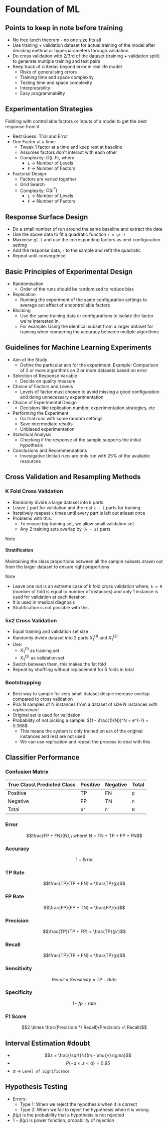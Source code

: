 # Foundation of ML
## Points to keep in note before training
- No free lunch theorem - no one size fits all
- Use training + validation dataset for actual training of the model after deciding method or hyperparameters through validation
- Do cross validation with 2/3rd of the dataset (training + validation split) to generate multiple training and test pairs
- Keep track of criterias beyond error in real life model
  - Risks of generalising errors
  - Training time and space complexity
  - Testing time and space complexity
  - Interpretability
  - Easy programmability

## Experimentation Strategies
Fiddling with controllable factors or inputs of a model to get the best response from it
- Best Guess: Trial and Error
- One Factor at a time:
  - Tweak 1 factor at a time and keep rest at baseline
  - Assumes factors don't interact with each other
  - Complexity: $O(L.F)$, where
    - `L` -> Number of Levels
    - `F` -> Number of Factors
- Factorial Design:
  - Factors are varied together
  - Grid Search
  - Complexity: $O(L^F)$
    - `L` -> Number of Levels
    - `F` -> Number of Factors

## Response Surface Design
- Do a small number of run around the same baseline and extract the data
- Use the above data to fit a quadratic function `r = g(.)`
- Maximise `g(.)` and use the corresponding factors as next configuration setting
- Add the response data, `r` to the sample and refit the quadratic
- Repeat until convergence

## Basic Principles of Experimental Design
- Randomisation
  - Order of the runs should be randomized to reduce bias
- Replication
  - Running the experiment of the same configuration settings to average out effect of uncontrollable factors
- Blocking
  - Use the same training data or configurations to isolate the factor we're interested in.
  - For example: Using the identical subset from a larger dataset for training when compering the accuracy between multple algorithms

## Guidelines for Machine Learning Experiments
- Aim of the Study
  - Define the particular aim for the experiment. Example: Comparison of 2 or more algorithms on 2 or more datasets based on error
- Selection of Response Variable
  - Decide on quality measure
- Choice of Factors and Levels
  - Levels of factor must chosen to avoid missing a good configuration and doing unnecessary experimentation
- Choice of Experimental Design
  - Decisions like replication number, experimentation strategies, etc
- Performing the Experiment
  - Do trial runs with some random settings
  - Save intermediate results
  - Unbiased experimentation
- Statistical Analysis
  - Checking if the response of the sample supports the initial hypothesis
- Conclusions and Recommendations
  - Invesigative (Initial) runs are only run with 25% of the available resources

## Cross Validation and Resampling Methods
### K Fold Cross Validation
- Randomly divide a large dataset into k parts
- Leave `1` part for validation and the rest `k - 1` parts for training
- Iteratively reapeat `k` times until every part is left out atleast once
- Problems with this:
  - To ensure big training set, we allow small validation set
  - Any 2 training sets overlap by `(k - 2)` parts

> [!NOTE]
> #### Stratification
> Maintaining the class proportions between all the sample subsets drawn out from the larger dataset to ensure right proportions

> [!NOTE]
> - Leave one out is an extreme case of k fold cross validation where, `k = N` (number of fold is equal to number of instances) and only 1 instance is used for validation at each iteration
> - It is used in medical diagnosis
> - Stratification is not possible with this

### 5x2 Cross Validation
- Equal training and validation set size
- Randomly divide dataset into 2 parts $X_1^{(1)}$ and $X_1^{(2)}$
- Use:
  - $X_1^{(1)}$ as training set
  - $X_1^{(2)}$ as validation set
- Switch between them, this makes the 1st fold
- Repeat by shuffling without replacement for 5 folds in total

### Bootstrapping
- Best way to sample for very small dataset despie increase overlap compared to cross validation
- Pick N samples of N instances from a dataset of size N instances *with replacement*
- Original set is used for validation
- Probability of not picking a sample: $(1 - \frac{1}{N})^N = e^{-1} = 0.368$
  - This means the system is only trained on `63%` of the original instances and rest are not used
  - We can use replication and repeat the process to deal with this

## Classifier Performance
### Confusion Matrix

| True Class\ Predicted Class | Positive | Negative | Total |
| --------------------------- | -------- | -------- | ----- |
| Positive                    | TP       | FN       | `p`   |
| Negative                    | FP       | TN       | `n`   |
| Total                       | `p'`     | `n'`     | `N`   |


### Error
$$\frac{FP + FN}{N},\ where\ N = TN + TP + FP + FN$$

### Accuracy
$$1 - Error$$

### TP Rate
$$\frac{TP}{TP + FN} = \frac{TP}{p}$$

### FP Rate
$$\frac{FP}{FP + TN} = \frac{FP}{n}$$

### Precision
$$\frac{TP}{TP + FP} = \frac{TP}{p'}$$

### Recall
$$\frac{TP}{TP + FN} = \frac{TP}{p}$$

### Sensitivity
$$Recall\ =\ Sensitivity\ =\ TP-Rate$$

### Specificity
$$1 -\ fp-rate$$

### F1 Score
$$2 \times \frac{Precision\ *\ Recall}{Precision\ +\ Recall}$$

## Interval Estimation #doubt
- $$z = \frac{\sqrt{N}(m - \mu)}{\sigma}$$
- $$P\{-a < z < a\} = 0.95$$
- $\alpha$ -> `Level of Significance`

## Hypothesis Testing
- Errors:
  - Type 1: When we reject the hypothesis when it is correct
  - Type 2: When we fail to reject the hypothesis when it is wrong
- $\beta(\mu)$ is the probability that a hypothesis is not rejected
- $1 - \beta(\mu)$ is power function, probability of rejection

<!-- TODO: Do Some problems...!!! --> 
